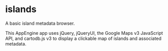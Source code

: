 islands
=======

A basic island metadata browser.

This AppEngine app uses jQuery, jQueryUI, 
the Google Maps v3 JavaScript API, and cartodb.js 
v3 to display a clickable map of islands and associated metadata.

